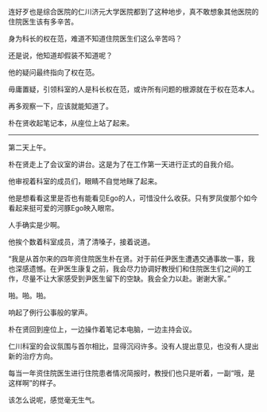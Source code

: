 连好歹也是综合医院的仁川济元大学医院都到了这种地步，真不敢想象其他医院的住院医生该有多辛苦。

身为科长的权在范，难道不知道住院医生们这么辛苦吗？

还是说，他知道却假装不知道呢？

他的疑问最终指向了权在范。

毋庸置疑，引领科室的人是科长权在范，或许所有问题的根源就在于权在范本人。

再多观察一下，应该就能知道了。

朴在贤收起笔记本，从座位上站了起来。

* * *

第二天上午。

朴在贤走上了会议室的讲台。这是为了在工作第一天进行正式的自我介绍。

他审视着科室的成员们，眼睛不自觉地眯了起来。

他是想看看这里是否也有能看见Ego的人，可惜没什么收获。只有罗凤俊那个如今看起来挺可爱的河豚Ego映入眼帘。

人手确实是少啊。

他挨个数着科室成员，清了清嗓子，接着说道。

“我是从首尔来的四年资住院医生朴在贤。对于前任尹医生遭遇交通事故一事，我也深感遗憾。在尹医生康复之前，我会尽力协调好教授们和住院医生们之间的工作，尽量不让大家感受到尹医生留下的空缺。我会全力以赴。谢谢大家。”

啪。啪。啪。

响起了例行公事般的掌声。

朴在贤回到座位上，一边操作着笔记本电脑，一边主持会议。

仁川科室的会议氛围与首尔相比，显得沉闷许多。没有人提出意见，也没有人提出新的治疗方向。

每当一年资住院医生进行住院患者情况简报时，教授们也只是听着，一副“哦，是这样啊”的样子。

该怎么说呢，感觉毫无生气。